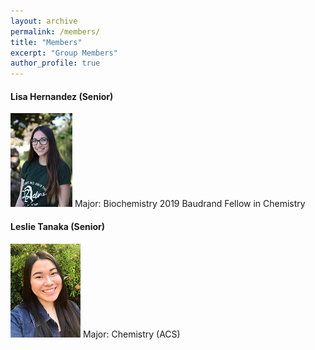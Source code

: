 ```yaml
---
layout: archive
permalink: /members/
title: "Members"
excerpt: "Group Members"
author_profile: true
---
```



#### Lisa Hernandez (Senior)
<img src="/images/LisaHernandez.jpg" height="150px">
Major: Biochemistry
2019 Baudrand Fellow in Chemistry

#### Leslie Tanaka (Senior)
<img src="/images/LeslieTanaka.jpg" height="150px">
Major: Chemistry (ACS)
